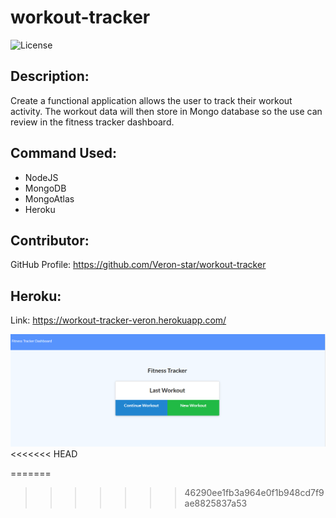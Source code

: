 # workout-tracker

![License](https://img.shields.io/badge/License-ISC-blue.svg "License Badge")

## Description:
Create a functional application allows the user to track their workout activity. The workout data will then store in Mongo database so the use can review in the fitness tracker dashboard.
    
## Command Used:
- NodeJS
- MongoDB
- MongoAtlas
- Heroku


## Contributor: 
GitHub Profile: https://github.com/Veron-star/workout-tracker

## Heroku:
Link: https://workout-tracker-veron.herokuapp.com/

![](/screenshot.PNG)
<<<<<<< HEAD

=======
>>>>>>> 46290ee1fb3a964e0f1b948cd7f9ae8825837a53
